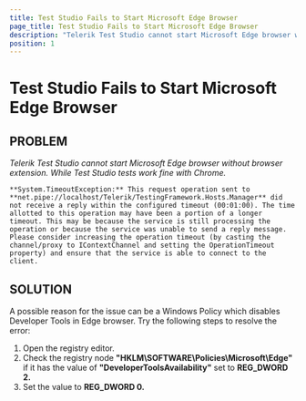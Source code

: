 ```yaml
---
title: Test Studio Fails to Start Microsoft Edge Browser
page_title: Test Studio Fails to Start Microsoft Edge Browser
description: "Telerik Test Studio cannot start Microsoft Edge browser without browser extension."
position: 1
---
```

# Test Studio Fails to Start Microsoft Edge Browser

## PROBLEM

*Telerik Test Studio cannot start Microsoft Edge browser without browser extension. While Test Studio tests work fine with Chrome.*

    **System.TimeoutException:** This request operation sent to **net.pipe://localhost/Telerik/TestingFramework.Hosts.Manager** did not receive a reply within the configured timeout (00:01:00). The time allotted to this operation may have been a portion of a longer timeout. This may be because the service is still processing the operation or because the service was unable to send a reply message. Please consider increasing the operation timeout (by casting the channel/proxy to IContextChannel and setting the OperationTimeout property) and ensure that the service is able to connect to the client.

## SOLUTION

A possible reason for the issue can be a Windows Policy which disables Developer Tools in Edge browser. Try the following steps to resolve the error:

1. Open the registry editor. 
1. Check the registry node **"HKLM\SOFTWARE\Policies\Microsoft\Edge"** if it has the value of **"DeveloperToolsAvailability"** set to **REG_DWORD 2.**
1. Set the value to **REG_DWORD 0.** 



